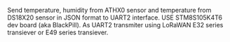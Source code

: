 Send temperature, humidity from ATHX0 sensor and temperature from DS18X20 sensor in JSON format to UART2 interface. USE STM8S105K4T6 dev board (aka BlackPill). As UART2 transmiter using LoRaWAN E32 series transiever or E49 series transiever.
